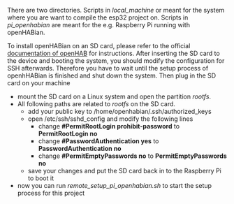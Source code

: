 There are two directories. Scripts in *local_machine* or meant for the
system where you are want to compile the esp32 project on. Scripts in
*pi_openhabian* are meant for the e.g. Raspberry Pi running with
openHABian.

To install openHABian on an SD card, please refer to the official
[documentation of openHAB][1] for instructions. After inserting the
SD card to the device and booting the system, you should modify the
configuration for SSH afterwards. Therefore you have to wait until the
setup process of openhHABian is finished and shut down the system. Then
plug in the SD card on your machine

- mount the SD card on a Linux system and open the partition *rootfs*.
- All following paths are related to *rootfs* on the SD card.
  - add your public key to /home/openhabian/.ssh/authorized_keys
  - open /etc/ssh/sshd_config and modify the following lines
    - change **#PermitRootLogin prohibit-password** to **PermitRootLogin no**
    - change **#PasswordAuthentication yes** to **PasswordAuthentication no**
    - change **#PermitEmptyPasswords no** to **PermitEmptyPasswords no**
  - save your changes and put the SD card back in to the Raspberry Pi to
    boot it
- now you can run *remote_setup_pi_openhabian.sh* to start the setup
  process for this project

[1]: https://www.openhab.org/docs/installation/openhabian.html#raspberry-pi-prepackaged-sd-card-image

